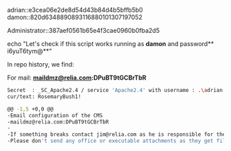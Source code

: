 adrian::e3cea06e2de8d54d43b84d4b5bffb5b0
damon::820d6348890893116880101307197052

Administrator::387aef0561b65e4f3cae0960b0fba2d5



echo "Let's check if this script works running as **damon** and password** i6yuT6tym@**"

In repo history, we find:

For mail: **maildmz@relia.com:DPuBT9tGCBrTbR**
```sh
Secret  : _SC_Apache2.4 / service 'Apache2.4' with username : .\adrian
cur/text: RosemaryBush1!
```

```sh
@@ -1,5 +0,0 @@
-Email configuration of the CMS
-maildmz@relia.com:DPuBT9tGCBrTbR
-
-If something breaks contact jim@relia.com as he is responsible for the mail server.
-Please don't send any office or executable attachments as they get filtered out for security reasons.
```
